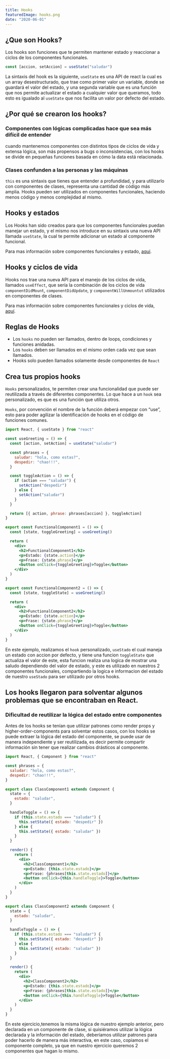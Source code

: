 ```yaml
---
title: Hooks
featuredImage: hooks.png
date: "2020-06-01"
---
```


## ¿Que son Hooks?

Los hooks son funciones que te permiten mantener estado y reaccionar a ciclos de los componentes funcionales.

```jsx
const [accion, setAccion] = useState("saludar")
```

La sintaxis del hook es la siguiente, `useState` es una API de react la cual es un array desestructurado, que trae como primer valor un variable, donde se guardará el valor del estado, y una segunda variable que es una función que nos permite actualizar el estado a cualquier valor que queramos, todo esto es igualado al `useState` que nos facilita un valor por defecto del estado.

## ¿Por qué se crearon los hooks?

### Componentes con lógicas complicadas hace que sea más difícil de entender

cuando mantenemos componentes con distintos tipos de ciclos de vida y extensa lógica, son más propensos a bugs o inconsistencias, con los hooks se divide en pequeñas funciones basada en cómo la data está relacionada.

### Clases confunden a las personas y las máquinas

`this` es una sintaxis que tienes que entender a profundidad, y para utilizarlo con componentes de clases, representa una cantidad de código más amplia. Hooks pueden ser utilizados en componentes funcionales, haciendo menos código y menos complejidad al mismo.

## Hooks y estados

Los Hooks han sido creados para que los componentes funcionales puedan manejar un estado, y el mismo nos introduce en su sintaxis una nueva API llamada `useState`, la cual te permite adicionar un estado al componente funcional.

Para mas información sobre componentes funcionales y estado, [aquí](/es/blog/state/).

## Hooks y ciclos de vida

Hooks nos trae una nueva API para el manejo de los ciclos de vida, llamados `useEffect`, que sería la combinación de los ciclos de vida `componentDidMount`, `componentDidUpdate`,  y `componentWillUnmountut` utilizados en componentes de clases.

Para mas información sobre componentes funcionales y ciclos de vida, [aquí](/es/blog/life-cyles-and-hooks/).

## Reglas de Hooks

- Los `hooks` no pueden ser llamados, dentro de loops, condiciones y funciones anidadas.
- Los `hooks` deben ser llamados en el mismo orden cada vez que sean llamados.
- Hooks solo pueden llamados solamente desde componentes de `React`

## Crea tus propios hooks

`Hooks` personalizados, te permiten crear una funcionalidad que puede ser reutilizada a través de diferentes componentes. Lo que hace a un `hook` sea personalizado, es que es una función que utiliza otros.

`Hooks`, por convención el nombre de la función deberá empezar con “use”, esto para poder agilizar la identificación de hooks en el código de funciones comunes.

```jsx
import React, { useState } from "react"

const useGreeting = () => {
  const [action, setAction] = useState("saludar")

  const phrases = {
    saludar: "hola, como estas?",
    despedir: "chao!!!",
  }

  const toggleAction = () => {
    if (action === "saludar") {
      setAction("despedir")
    } else {
      setAction("saludar")
    }
  }

  return [{ action, phrase: phrases[accion] }, toggleAction]
}

export const FunctionalComponent1 = () => {
  const [state, toggleGreeting] = useGreeting()

  return (
    <div>
      <h2>FunctionalComponent1</h2>
      <p>Estado: {state.action}</p>
      <p>Frase: {state.phrase}</p>
      <button onClick={toggleGreeting}>Toggle</button>
    </div>
  )
}

export const FunctionalComponent2 = () => {
  const [state, toggleState] = useGreeting()

  return (
    <div>
      <h2>FunctionalComponent2</h2>
      <p>Estado: {state.action}</p>
      <p>Frase: {state.phrase}</p>
      <button onClick={toggleGreeting}>Toggle</button>
    </div>
  )
}
```

En este ejemplo, realizamos el `hook` personalizado, `useStado` el cual maneja un estado con accion por defecto, y tiene una funcion `toggleState` que actualiza el valor de este, esta funcion realiza una logica de mostrar una saludo dependiendo del valor de estado, y este es utilizado en nuestros 2 componentes funcionales, compartiendo la logica e informacion del estado de nuestro `useStado` para ser utilizado por otros hooks.

## Los hooks llegaron para solventar algunos problemas que se encontraban en React.

### Dificultad de reutilizar la lógica del estado entre componentes

Antes de los hooks se tenían que utilizar patrones como render props y higher-order-components para solventar estos casos, con los hooks se puede extraer la lógica del estado del componente, se puede usar de manera independiente y ser reutilizada, es decir permite compartir información sin tener que realizar cambios drásticos al componente.

```jsx
import React, { Component } from "react"

const phrases = {
  saludar: "hola, como estas?",
  despedir: "chao!!!",
}

export class ClassComponent1 extends Component {
  state = {
    estado: "saludar",
  }

  handleToggle = () => {
    if (this.state.estado === "saludar") {
      this.setState({ estado: "despedir" })
    } else {
      this.setState({ estado: "saludar" })
    }
  }

  render() {
    return (
      <div>
        <h2>ClassComponent1</h2>
        <p>Estado: {this.state.estado}</p>
        <p>Frase: {phrases[this.state.estado]}</p>
        <button onClick={this.handleToggle}>Toggle</button>
      </div>
    )
  }
}

export class ClassComponent2 extends Component {
  state = {
    estado: "saludar",
  }

  handleToggle = () => {
    if (this.state.estado === "saludar") {
      this.setState({ estado: "despedir" })
    } else {
      this.setState({ estado: "saludar" })
    }
  }

  render() {
    return (
      <div>
        <h2>ClassComponent2</h2>
        <p>Estado: {this.state.estado}</p>
        <p>Frase: {phrases[this.state.estado]}</p>
        <button onClick={this.handleToggle}>Toggle</button>
      </div>
    )
  }
}
```

En este ejercicio,tenemos la misma lógica de nuestro ejemplo anterior, pero declarada en un componente de clase, si quisiéramos utilizar la lógica declarada y la información del estado, deberíamos utilizar patrones para poder hacerlo de manera más interactiva, en este caso, copiamos el componente completo, ya que en nuestro ejercicio queremos 2 componentes que hagan lo mismo.
